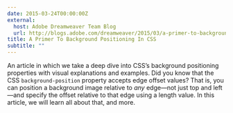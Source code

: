 ```yaml
---
date: 2015-03-24T00:00:00Z
external:
  host: Adobe Dreamweaver Team Blog
  url: http://blogs.adobe.com/dreamweaver/2015/03/a-primer-to-background-positioning-in-css.html
title: A Primer To Background Positioning In CSS
subtitle: ""
---
```


<p class="size-2x">
	An article in which we take a deep dive into CSS’s background positioning properties with visual explanations and examples. Did you know that the CSS <code>background-position</code> property accepts edge offset values? That is, you can position a background image relative to <em>any</em> edge—not just top and left—and specify the offset relative to that edge using a length value. In this article, we will learn all about that, and more.
</p>